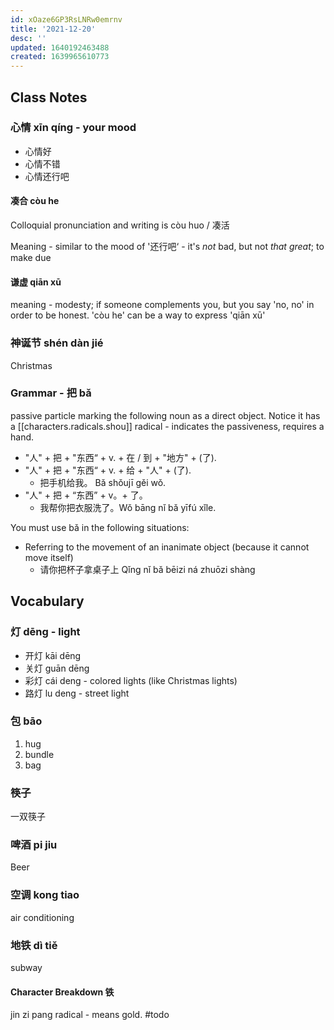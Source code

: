 ```yaml
---
id: xOaze6GP3RsLNRw0emrnv
title: '2021-12-20'
desc: ''
updated: 1640192463488
created: 1639965610773
---
```


## Class Notes

### 心情 xīn qíng - your mood

- 心情好
- 心情不错
- 心情还行吧 

#### 凑合 còu he 

Colloquial pronunciation and writing is còu huo / 凑活

Meaning - similar to the mood of '还行吧‘ - it's _not_ bad, but not _that great_; to make due

#### 谦虚 qiān xū

meaning - modesty; if someone complements you, but you say 'no, no' in order to be honest.  'còu he' can be a way to express 'qiān xū'

### 神诞节 shén dàn jié

Christmas 

### Grammar - 把 bǎ

passive particle marking the following noun as a direct object. Notice it has a [[characters.radicals.shou]] radical - indicates the passiveness, requires a hand.

- "人" + 把 + "东西“ + v. + 在 / 到 + "地方" + (了).
- "人" + 把 + "东西“ + v. + 给 + "人" + (了).
    - 把手机给我。 Bǎ shǒujī gěi wǒ.
- "人" + 把 + “东西” + v。+ 了。
    - 我帮你把衣服洗了。Wǒ bāng nǐ bǎ yīfú xǐle.

You must use bǎ in the following situations:
- Referring to the movement of an inanimate object (because it cannot move itself)
    - 请你把杯子拿桌子上 Qǐng nǐ bǎ bēizi ná zhuōzi shàng


## Vocabulary

### 灯 dēng - light

- 开灯 kāi dēng
- 关灯 guān dēng
- 彩灯 cái deng - colored lights (like Christmas lights)
- 路灯 lu deng - street light

### 包 bāo

1. hug
1. bundle
1. bag

### 筷子  

一双筷子

### 啤酒 pi jiu

Beer

### 空调 kong tiao 

air conditioning

### 地铁 dì tiě

subway

#### Character Breakdown 铁
jin zi pang radical - means gold. #todo